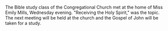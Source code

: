 The Bible study class of the Congregational Church met at the home of Miss Emily Mills, Wednesday evening. "Receiving the Holy Spirit," was the topic. The next meeting will be held at the church and the Gospel of John will be taken for a study.